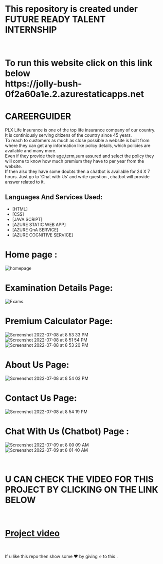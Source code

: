 # This repository is created under  FUTURE READY TALENT INTERNSHIP 
<br>
<h1>
To run this website  click on this link below <br>
https://jolly-bush-0f2a60a1e.2.azurestaticapps.net
</h1>

#  CAREERGUIDER

PLX Life Insurance is one of the top life insurance company of our country.<br>
It is continiously serving citizens of the country since 45 years.<br>
To reach to customers as much as close possible a website is built from where they can get any information like policy details, which policies are available and many more.<br>
Even if they provide their age,term,sum assured and select the policy they will come to know how much premium they have to per year from the website.<br>
If then also they have some doubts then a chatbot is available for 24 X 7 hours. Just go to ‘Chat with Us’ and write question , chatbot will provide answer related to it.<br>

## Languages And Services Used:

 - [HTML]
 - [CSS]
 - [JAVA SCRIPT]
 - [AZURE STATIC WEB APP]
 - [AZURE QnA SERVICE]
 - [AZURE COGNITIVE SERVICE]
# Home page : 

![homepage](https://user-images.githubusercontent.com/109910953/208711664-28d61cd4-1703-43a5-847d-8b2464586c2d.jpeg)


#  Examination Details Page:

![Exams](https://user-images.githubusercontent.com/109910953/208712524-7b511b4c-cd13-4e33-ab9a-026a6c789cb7.jpeg)


# Premium Calculator Page: 

![Screenshot 2022-07-08 at 8 53 33 PM](https://user-images.githubusercontent.com/88342385/178024491-240b13b2-b9bc-40e2-a752-beed404864e4.png)
![Screenshot 2022-07-08 at 8 51 54 PM](https://user-images.githubusercontent.com/88342385/178024776-0f66452f-5ed9-4e95-83a0-4868001b509a.png)
![Screenshot 2022-07-08 at 8 53 20 PM](https://user-images.githubusercontent.com/88342385/178024705-b372a378-3ffd-4a8e-a068-230b0e17f2bf.png)

#  About Us Page:
![Screenshot 2022-07-08 at 8 54 02 PM](https://user-images.githubusercontent.com/88342385/178043115-04d1fc93-8ed6-43ab-b20d-09d8b2bee109.png)

#  Contact Us Page:
![Screenshot 2022-07-08 at 8 54 19 PM](https://user-images.githubusercontent.com/88342385/178043247-21478650-82a5-4f1e-b9b9-b58575185ae6.png)

# Chat With Us (Chatbot) Page :

![Screenshot 2022-07-09 at 8 00 09 AM](https://user-images.githubusercontent.com/88342385/178088432-f9d6b709-f49f-4fca-99fa-18d9e90cecce.png)
![Screenshot 2022-07-09 at 8 01 40 AM](https://user-images.githubusercontent.com/88342385/178088435-541b1139-b0d7-4574-b549-aa4d29dfed6d.png)


<br>

# U CAN CHECK THE VIDEO FOR THIS PROJECT BY CLICKING ON THE LINK BELOW
<br>

# [Project video](https://youtu.be/djaVxMZB8g4)

<br>

If u like this repo  then  show some ❤️ by giving ⭐ to this  .
